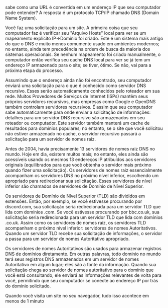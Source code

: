 sabe como uma URL é convertida em um endereço IP que seu computador pode entender? A resposta é um protocolo TCP/IP chamado DNS (Domain Name System).

Você faz uma solicitação para um site. A primeira coisa que seu computador faz é verificar seu "Arquivo Hosts" local para ver se um mapeamento explícito IP->Domínio foi criado. Este é um sistema mais antigo do que o DNS e muito menos comumente usado em ambientes modernos; no entanto, ainda tem precedência na ordem de busca da maioria dos sistemas operacionais. Se nenhum mapeamento foi criado manualmente, o computador então verifica seu cache DNS local para ver se já tem um endereço IP armazenado para o site; se tiver, ótimo. Se não, vai para a próxima etapa do processo.

Assumindo que o endereço ainda não foi encontrado, seu computador enviará uma solicitação para o que é conhecido como servidor DNS recursivo. Esses serão automaticamente conhecidos pelo roteador em sua rede. Muitos Provedores de Serviços de Internet (ISPs) mantêm seus próprios servidores recursivos, mas empresas como Google e OpenDNS também controlam servidores recursivos. É assim que seu computador sabe automaticamente para onde enviar a solicitação de informações: detalhes para um servidor DNS recursivo são armazenados em seu roteador ou computador. Este servidor também manterá um cache de resultados para domínios populares; no entanto, se o site que você solicitou não estiver armazenado no cache, o servidor recursivo passará a solicitação para um servidor de nomes raiz.

Antes de 2004, havia precisamente 13 servidores de nomes raiz DNS no mundo. Hoje em dia, existem muitos mais; no entanto, eles ainda são acessíveis usando os mesmos 13 endereços IP atribuídos aos servidores originais (equilibrados para que você obtenha o servidor mais próximo quando fizer uma solicitação). Os servidores de nomes raiz essencialmente acompanham os servidores DNS no próximo nível inferior, escolhendo um apropriado para redirecionar sua solicitação. Esses servidores de nível inferior são chamados de servidores de Domínio de Nível Superior.

Os servidores de Domínio de Nível Superior (TLD) são divididos em extensões. Então, por exemplo, se você estivesse procurando por discord.com, sua solicitação seria redirecionada para um servidor TLD que lida com domínios .com. Se você estivesse procurando por bbc.co.uk, sua solicitação seria redirecionada para um servidor TLD que lida com domínios .co.uk. Assim como os servidores de nomes raiz, os servidores TLD acompanham o próximo nível inferior: servidores de nomes Autoritativos. Quando um servidor TLD recebe sua solicitação de informações, o servidor a passa para um servidor de nomes Autoritativo apropriado.

Os servidores de nomes Autoritativos são usados para armazenar registros DNS de domínios diretamente. Em outras palavras, todo domínio no mundo terá seus registros DNS armazenados em um servidor de nomes Autoritativo em algum lugar; eles são a fonte da informação. Quando sua solicitação chega ao servidor de nomes autoritativo para o domínio que você está consultando, ele enviará as informações relevantes de volta para você, permitindo que seu computador se conecte ao endereço IP por trás do domínio solicitado.

Quando você visita um site no seu navegador, tudo isso acontece em menos de 1 minuto